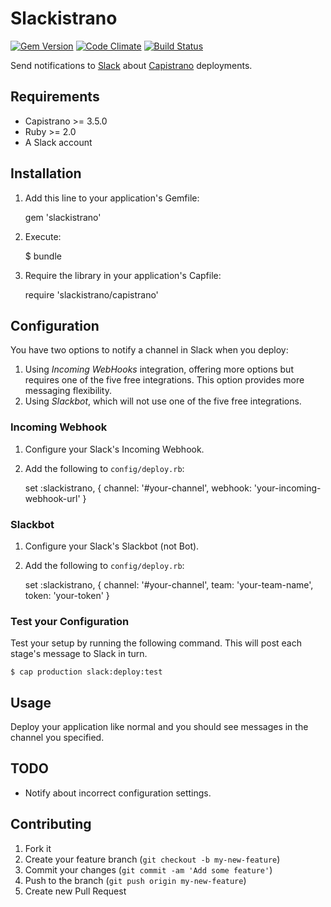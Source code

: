 # Slackistrano

[![Gem Version](https://badge.fury.io/rb/slackistrano.png)](http://badge.fury.io/rb/slackistrano)
[![Code Climate](https://codeclimate.com/github/phallstrom/slackistrano.png)](https://codeclimate.com/github/phallstrom/slackistrano)
[![Build Status](https://travis-ci.org/phallstrom/slackistrano.png?branch=master)](https://travis-ci.org/phallstrom/slackistrano)

Send notifications to [Slack](https://slack.com) about [Capistrano](http://www.capistranorb.com) deployments.

## Requirements

- Capistrano >= 3.5.0
- Ruby >= 2.0
- A Slack account

## Installation

1. Add this line to your application's Gemfile:

      gem 'slackistrano'

2. Execute:

      $ bundle

3. Require the library in your application's Capfile:

      require 'slackistrano/capistrano'

## Configuration

You have two options to notify a channel in Slack when you deploy:

1. Using *Incoming WebHooks* integration, offering more options but requires
   one of the five free integrations. This option provides more messaging
   flexibility.
2. Using *Slackbot*, which will not use one of the five free integrations.

### Incoming Webhook

1. Configure your Slack's Incoming Webhook.
2. Add the following to `config/deploy.rb`:

      set :slackistrano, {
        channel: '#your-channel',
        webhook: 'your-incoming-webhook-url'
      }

### Slackbot

1. Configure your Slack's Slackbot (not Bot).
2. Add the following to `config/deploy.rb`:

      set :slackistrano, {
        channel: '#your-channel',
        team: 'your-team-name',
        token: 'your-token'
      }

### Test your Configuration

Test your setup by running the following command. This will post each stage's
message to Slack in turn.

    $ cap production slack:deploy:test

## Usage

Deploy your application like normal and you should see messages in the channel
you specified.

## TODO

- Notify about incorrect configuration settings.

## Contributing

1. Fork it
2. Create your feature branch (`git checkout -b my-new-feature`)
3. Commit your changes (`git commit -am 'Add some feature'`)
4. Push to the branch (`git push origin my-new-feature`)
5. Create new Pull Request
